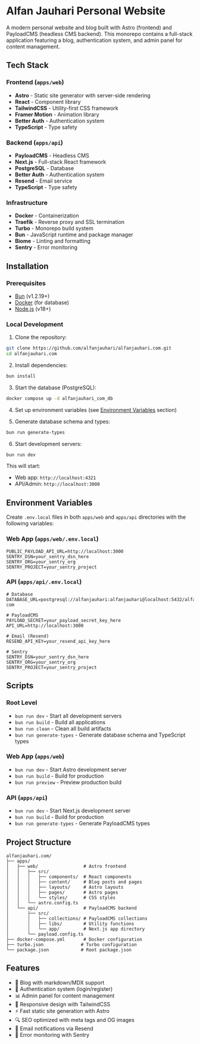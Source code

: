 # Alfan Jauhari Personal Website

A modern personal website and blog built with Astro (frontend) and PayloadCMS (headless CMS backend). This monorepo contains a full-stack application featuring a blog, authentication system, and admin panel for content management.

## Tech Stack

### Frontend (`apps/web`)

- **Astro** - Static site generator with server-side rendering
- **React** - Component library
- **TailwindCSS** - Utility-first CSS framework
- **Framer Motion** - Animation library
- **Better Auth** - Authentication system
- **TypeScript** - Type safety

### Backend (`apps/api`)

- **PayloadCMS** - Headless CMS
- **Next.js** - Full-stack React framework
- **PostgreSQL** - Database
- **Better Auth** - Authentication system
- **Resend** - Email service
- **TypeScript** - Type safety

### Infrastructure

- **Docker** - Containerization
- **Traefik** - Reverse proxy and SSL termination
- **Turbo** - Monorepo build system
- **Bun** - JavaScript runtime and package manager
- **Biome** - Linting and formatting
- **Sentry** - Error monitoring

## Installation

### Prerequisites

- [Bun](https://bun.sh/) (v1.2.19+)
- [Docker](https://www.docker.com/) (for database)
- [Node.js](https://nodejs.org/) (v18+)

### Local Development

1. Clone the repository:

```bash
git clone https://github.com/alfanjauhari/alfanjauhari.com.git
cd alfanjauhari.com
```

2. Install dependencies:

```bash
bun install
```

3. Start the database (PostgreSQL):

```bash
docker compose up -d alfanjauhari_com_db
```

4. Set up environment variables (see [Environment Variables](#environment-variables) section)

5. Generate database schema and types:

```bash
bun run generate-types
```

6. Start development servers:

```bash
bun run dev
```

This will start:

- Web app: `http://localhost:4321`
- API/Admin: `http://localhost:3000`

## Environment Variables

Create `.env.local` files in both `apps/web` and `apps/api` directories with the following variables:

### Web App (`apps/web/.env.local`)

```env
PUBLIC_PAYLOAD_API_URL=http://localhost:3000
SENTRY_DSN=your_sentry_dsn_here
SENTRY_ORG=your_sentry_org
SENTRY_PROJECT=your_sentry_project
```

### API (`apps/api/.env.local`)

```env
# Database
DATABASE_URL=postgresql://alfanjauhari:alfanjauhari@localhost:5432/alfanjauhari-com

# PayloadCMS
PAYLOAD_SECRET=your_payload_secret_key_here
API_URL=http://localhost:3000

# Email (Resend)
RESEND_API_KEY=your_resend_api_key_here

# Sentry
SENTRY_DSN=your_sentry_dsn_here
SENTRY_ORG=your_sentry_org
SENTRY_PROJECT=your_sentry_project
```

## Scripts

### Root Level

- `bun run dev` - Start all development servers
- `bun run build` - Build all applications
- `bun run clean` - Clean all build artifacts
- `bun run generate-types` - Generate database schema and TypeScript types

### Web App (`apps/web`)

- `bun run dev` - Start Astro development server
- `bun run build` - Build for production
- `bun run preview` - Preview production build

### API (`apps/api`)

- `bun run dev` - Start Next.js development server
- `bun run build` - Build for production
- `bun run generate-types` - Generate PayloadCMS types

## Project Structure

```
alfanjauhari.com/
├── apps/
│   ├── web/                 # Astro frontend
│   │   ├── src/
│   │   │   ├── components/  # React components
│   │   │   ├── content/     # Blog posts and pages
│   │   │   ├── layouts/     # Astro layouts
│   │   │   ├── pages/       # Astro pages
│   │   │   └── styles/      # CSS styles
│   │   └── astro.config.ts
│   └── api/                 # PayloadCMS backend
│       ├── src/
│       │   ├── collections/ # PayloadCMS collections
│       │   ├── libs/        # Utility functions
│       │   └── app/         # Next.js app directory
│       └── payload.config.ts
├── docker-compose.yml       # Docker configuration
├── turbo.json              # Turbo configuration
└── package.json            # Root package.json
```

## Features

- 📝 Blog with markdown/MDX support
- 🔐 Authentication system (login/register)
- 📊 Admin panel for content management
- 🎨 Responsive design with TailwindCSS
- ⚡ Fast static site generation with Astro
- 🔍 SEO optimized with meta tags and OG images
- 📧 Email notifications via Resend
- 🐛 Error monitoring with Sentry
